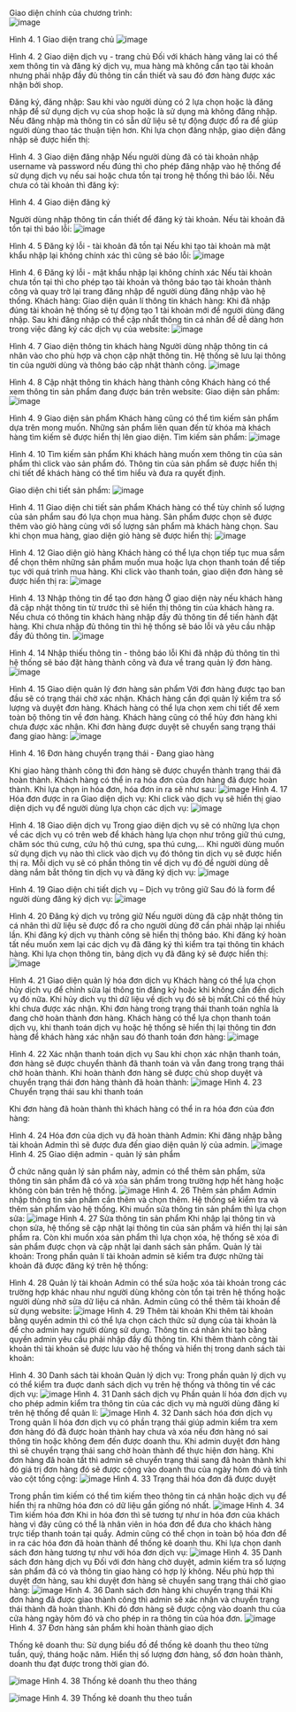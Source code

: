Giao diện chính của chương trình:  
 ![image](https://github.com/user-attachments/assets/64b20d8f-9e17-4385-b017-1545eee7f99f)

Hình 4. 1 Giao diện trang chủ
 ![image](https://github.com/user-attachments/assets/88537478-8c01-435a-b4bd-1f328c45b968)

Hình 4. 2 Giao diện dịch vụ - trang chủ
Đối với khách hàng vãng lai có thể xem thông tin và đăng ký dịch vụ, mua hàng mà không cần tạo tài khoản nhưng phải nhập đầy đủ thông tin cần thiết và sau đó đơn hàng được xác nhận bởi shop.


Đăng ký, đăng nhập:
Sau khi vào người dùng có 2 lựa chọn hoặc là đăng nhập để sử dụng dịch vụ của shop hoặc là sử dụng mà không đăng nhập. Nếu đăng nhập mà thông tin có sẵn dữ liệu sẽ tự động được đổ ra để giúp người dùng thao tác thuận tiện hơn. 
Khi lựa chọn đăng nhập, giao diện đăng nhập sẽ được hiển thị: 
 
Hình 4. 3 Giao diện đăng nhập
Nếu người dùng đã có tài khoản nhập username và password nếu đúng thì cho phép đăng nhập vào hệ thống để sử dụng dịch vụ nếu sai hoặc chưa tồn tại trong hệ thống thì báo lỗi.
Nếu chưa có tài khoản thì đăng ký: 
 
Hình 4. 4 Giao diện đăng ký
 
Người dùng nhập thông tin cần thiết để đăng ký tài khoản. Nếu tài khoản đã tồn tại thì báo lỗi:
 ![image](https://github.com/user-attachments/assets/2cf0d473-5672-42cb-b30c-4655bf3ff528)

Hình 4. 5 Đăng ký lỗi - tài khoản đã tồn tại
Nếu khi tạo tài khoản mà mật khẩu nhập lại không chính xác thì cũng sẽ báo lỗi:
 ![image](https://github.com/user-attachments/assets/20622abb-af7f-432d-a2f1-49a9fd2cde94)

Hình 4. 6 Đăng ký lỗi - mật khẩu nhập lại không chính xác
Nếu tài khoản chưa tồn tại thì cho phép tạo tài khoản và thông báo tạo tài khoản thành công và quay trờ lại trang đăng nhập để người dùng đăng nhập vào hệ thống.
Khách hàng:
Giao diện quản lí thông tin khách hàng: Khi đã nhập đúng tài khoản hệ thống sẽ tự động tạo 1 tài khoản mới để người dùng đăng nhập. Sau khi đăng nhập có thể cập nhẩt thông tin cá nhân để dễ dàng hơn trong việc đăng ký các dịch vụ của website: 
 ![image](https://github.com/user-attachments/assets/fe7f3456-74ba-4a35-a1b4-306a4782139b)

Hình 4. 7 Giao diện thông tin khách hàng
Người dùng nhập thông tin cá nhân vào cho phù hợp và chọn cập nhật thông tin. Hệ thống sẽ lưu lại thông tin của người dùng và thông báo cập nhật thành công.
 ![image](https://github.com/user-attachments/assets/a5dda43e-9d29-41a8-81b8-c70648c53bd0)

Hình 4. 8 Cập nhật thông tin khách hàng thành công
Khách hàng có thể xem thông tin sản phẩm đang được bán trên website:
Giao diện sản phẩm:
 ![image](https://github.com/user-attachments/assets/15eaf97a-2af8-447a-bca1-b35d1914de55)

Hình 4. 9 Giao diện sản phẩm
Khách hàng cũng có thể tìm kiếm sản phẩm dựa trên mong muốn. Những sản phẩm liên quan đến từ khóa mà khách hàng tìm kiếm sẽ được hiển thị lên giao diện.
Tìm kiếm sản phẩm:
 ![image](https://github.com/user-attachments/assets/66a33152-2f7f-4022-acba-f96227c2c4d9)

Hình 4. 10 Tìm kiếm sản phẩm
Khi khách hàng muốn xem thông tin của sản phẩm thì click vào sản phẩm đó. Thông tin của sản phẩm sẽ được hiển thị chi tiết để khách hàng có thể tìm hiểu và đưa ra quyết định.

Giao diện chi tiết sản phẩm:
 ![image](https://github.com/user-attachments/assets/dbc13509-b97f-46f9-9b2b-1ef8c347b346)

Hình 4. 11 Giao diện chi tiết sản phẩm
Khách hàng có thể tùy chỉnh số lượng của sản phẩm sau đó lựa chọn mua hàng. Sản phẩm được chọn sẽ được thêm vào giỏ hàng cùng với số lượng sản phẩm mà khách hàng chọn. Sau khi chọn mua hàng, giao diện giỏ hàng sẽ được hiển thị:
 ![image](https://github.com/user-attachments/assets/6a5428ff-c4af-48d4-94f1-4b552dabc81f)

Hình 4. 12 Giao diện giỏ hàng
Khách hàng có thể lựa chọn tiếp tục mua sắm để chọn thêm những sản phẩm muốn mua hoặc lựa chọn thanh toán để tiếp tục với quá trình mua hàng. Khi click vào thanh toán, giao diện đơn hàng sẽ được hiển thị ra:
 ![image](https://github.com/user-attachments/assets/ca91133f-650f-4ffc-82c0-5b7ac2d763b1)

Hình 4. 13 Nhập thông tin để tạo đơn hàng
Ở giao diện này nếu khách hàng đã cập nhật thông tin từ trước thì sẽ hiển thị thông tin của khách hàng ra. Nếu chưa có thông tin khách hàng nhập đầy đủ thông tin để tiến hành đặt hàng. Khi chưa nhập đủ thông tin thì hệ thống sẽ báo lỗi và yêu cầu nhập đầy đủ thông tin. 
 ![image](https://github.com/user-attachments/assets/11e1fa00-85ea-4c2e-b127-535ce3fc1ac4)

Hình 4. 14 Nhập thiếu thông tin - thông báo lỗi
Khi đã nhập đủ thông tin thì hệ thống sẽ báo đặt hàng thành công và đưa về trang quản lý đơn hàng.
 ![image](https://github.com/user-attachments/assets/c33de1bc-f870-4e9c-a3e9-52568460a396)

Hình 4. 15 Giao diện quản lý đơn hàng sản phẩm
Với đơn hàng được tạo ban đầu sẽ có trạng thái chờ xác nhận. Khách hàng cần đợi quản lý kiểm tra số lượng và duyệt đơn hàng. Khách hàng có thể lựa chọn xem chi tiết để xem toàn bộ thông tin về đơn hàng. Khách hàng cũng có thể hủy đơn hàng khi chưa được xác nhận.
Khi đơn hàng được duyệt sẽ chuyển sang trạng thái đang giao hàng:
 ![image](https://github.com/user-attachments/assets/8fe80b47-6ad1-4331-b172-f491047ae97f)

Hình 4. 16 Đơn hàng chuyển trạng thái - Đang giao hàng
 
Khi giao hàng thành công thì đơn hàng sẽ được chuyển thành trạng thái đã hoàn thành. Khách hàng có thể in ra hóa đơn của đơn hàng đã được hoàn thành. Khi lựa chọn in hóa đơn, hóa đơn in ra sẽ như sau:
 ![image](https://github.com/user-attachments/assets/6d3b7ff4-7ddd-4394-ae5f-c029be2e0f54)
Hình 4. 17 Hóa đơn được in ra
Giao diện dịch vụ:
Khi click vào dịch vụ sẽ hiển thị giao diện dịch vụ để người dùng lựa chọn các dịch vụ: 
 ![image](https://github.com/user-attachments/assets/baa88f71-a488-4745-bac1-d3ec4a5b77c7)

Hình 4. 18 Giao diện dịch vụ
Trong giao diện dịch vụ sẽ có những lựa chọn về các dịch vụ có trên web để khách hàng lựa chọn như trông giữ thú cưng, chăm sóc thú cưng, cứu hộ thú cưng, spa thú cưng,... 
Khi người dùng muốn sử dụng dịch vụ nào thì click vào dịch vụ đó thông tin dịch vụ sẽ được hiển thị ra. Mỗi dịch vụ sẽ có phần thông tin về dịch vụ đó để người dùng dễ dàng nắm bắt thông tin dịch vụ và đăng ký dịch vụ: 
 ![image](https://github.com/user-attachments/assets/36de4de4-957f-4861-aa85-af3e1f77866a)

Hình 4. 19 Giao diện chi tiết dịch vụ – Dịch vụ trông giữ
Sau đó là form để người dùng đăng ký dịch vụ: 
 ![image](https://github.com/user-attachments/assets/ed84f975-4e91-4107-915c-1acc32f0edef)

Hình 4. 20 Đăng ký dịch vụ trông giữ
Nếu người dùng đã cập nhật thông tin cá nhân thì dữ liệu sẽ được đổ ra cho người dùng đỡ cần phải nhập lại nhiều lần. Khi đăng ký dịch vụ thành công sẽ hiển thị thông báo. Khi đăng ký hoàn tất nếu muốn xem lại các dịch vụ đã đăng ký thì kiểm tra tại thông tin khách hàng.
Khi lựa chọn thông tin, bảng dịch vụ đã đăng ký sẽ được hiển thị: 
 ![image](https://github.com/user-attachments/assets/9587c5d3-85d4-4fd7-8409-1e2b466939cb)

Hình 4. 21 Giao diện quản lý hóa đơn dịch vụ
Khách hàng có thể lựa chọn hủy dịch vụ để chỉnh sửa lại thông tin đăng ký hoặc khi không cần đến dịch vụ đó nữa. Khi hủy dich vụ thì dữ liệu về dịch vụ đó sẽ bị mất.Chỉ có thể hủy khi chưa được xác nhận. 
Khi đơn hàng trong trạng thái thanh toán nghĩa là đang chờ hoàn thành đơn hàng. Khách hàng có thể lựa chọn thanh toán dịch vụ, khi thanh toán dịch vụ hoặc  hệ thống sẽ hiển thị lại thông tin đơn hàng để khách hàng xác nhận sau đó thanh toán đơn hàng:
 ![image](https://github.com/user-attachments/assets/ae8f3b51-4b6e-4f9a-a29e-679cf50a3cee)

Hình 4. 22 Xác nhận thanh toán dịch vụ
Sau khi chọn xác nhận thanh toán, đơn hàng sẽ được chuyển thành đã thanh toán và vẫn đang trong trạng thái chờ hoàn thành. Khi hoàn thành đơn hàng sẽ được chủ shop duyệt và chuyển trạng thái đơn hàng thành đã hoàn thành:
 ![image](https://github.com/user-attachments/assets/37c81eb9-4419-4255-81be-b6163831ad3d)
Hình 4. 23 Chuyển trạng thái sau khi thanh toán



Khi đơn hàng đã hoàn thành thì khách hàng có thể in ra hóa đơn của đơn hàng:
 
Hình 4. 24 Hóa đơn của dịch vụ đã hoàn thành
Admin:
Khi đăng nhập bằng tài khoản Admin thì sẽ được đưa đến giao diện quản lý của admin.
 ![image](https://github.com/user-attachments/assets/6ee655a6-4cd6-42e8-9f26-04d1e1c7ebc7)
Hình 4. 25 Giao diện admin - quản lý sản phẩm
 
Ở chức năng quản lý sản phẩm này, admin có thể thêm sản phẩm, sửa thông tin sản phẩm đã có và xóa sản phẩm trong trường hợp hết hàng hoặc không còn bán trên hệ thống.
 ![image](https://github.com/user-attachments/assets/f43a94d8-4b76-4828-9f44-f8788b70f3d6)
Hình 4. 26 Thêm sản phẩm
Admin nhập thông tin sản phẩm cần thêm và chọn thêm. Hệ thống sẽ kiểm tra và thêm sản phẩm vào hệ thống. Khi muốn sửa thông tin sản phẩm thì lựa chọn sửa:
 ![image](https://github.com/user-attachments/assets/966b6c07-19ff-4765-b9cf-a2a5b4fe9821)
Hình 4. 27 Sửa thông tin sản phẩm
Khi nhập lại thông tin và chọn sửa, hệ thống sẽ cập nhật lại thông tin của sản phẩm và hiển thị lại sản phẩm ra. Còn khi muốn xóa sản phẩm thì lựa chọn xóa, hệ thống sẽ xóa đi sản phẩm được chọn và cập nhật lại danh sách sản phẩm.
 Quản lý tài khoản:
Trong phần quản lí tài khoản admin sẽ kiểm tra được những tài khoản đã được đăng ký trên hệ thống: 
 
Hình 4. 28 Quản lý tài khoản
Admin có thể sửa hoặc xóa tài khoản trong các trường hợp khác nhau như người dùng không còn tồn tại trên hệ thống hoặc người dùng nhờ sửa dữ liệu cá nhân. 
Admin cũng có thể thêm tài khoản để sử dụng website: 
 ![image](https://github.com/user-attachments/assets/a213adaf-b7d6-47a4-adaa-6a116141224b)
Hình 4. 29 Thêm tài khoản
Khi thêm tài khoản bằng quyền admin thì có thể lựa chọn cách thức sử dụng của tài khoản là để cho admin hay người dùng sử dụng. Thông tin cá nhân khi tạo bằng quyền admin yêu cầu phải nhập đầy đủ thông tin. 
Khi thêm thành công tài khoản thì tài khoản sẽ được lưu vào hệ thống và hiển thị trong danh sách tài khoản: 
 
Hình 4. 30 Danh sách tài khoản
Quản lý dịch vụ:
Trong phần quản lý dịch vụ có thể kiểm tra đuợc danh sách dịch vụ trên hệ thống và thông tin về các dịch vụ: 
 ![image](https://github.com/user-attachments/assets/904287e0-c570-4eb9-a13a-978138bb55e9)
Hình 4. 31 Danh sách dịch vụ
Phần quản lí hóa đơn dịch vụ cho phép admin kiểm tra thông tin của các dịch vụ mà người dùng đăng kí trên hệ thống để quản lí: 
 ![image](https://github.com/user-attachments/assets/ba4e3d4a-849d-41e4-8874-a24e4307662e)
Hình 4. 32 Danh sách hóa đơn dịch vụ
Trong quản lí hóa đơn dịch vụ có phần trạng thái giúp admin kiểm tra xem đơn hàng đó đã được hoàn thành hay chưa và xóa nếu đơn hàng nó sai thông tin hoặc không đem đến được doanh thu.
Khi admin duyệt đơn hàng thì sẽ chuyển trạng thái sang chờ hoàn thành để thực hiện đơn hàng. Khi đơn hàng đã hoàn tất thì admin sẽ chuyển trạng thái sang đã hoàn thành khi đó giá trị đơn hàng đó sẽ được cộng vào doanh thu của ngày hôm đó và tính vào cột tổng cộng: 
 ![image](https://github.com/user-attachments/assets/58aa3d11-05cd-4086-a694-950cf31c6575)
Hình 4. 33 Trạng thái hóa đơn đã được duyệt

Trong phần tìm kiếm có thể tìm kiếm theo thông tin cá nhân hoặc dịch vụ để hiển thị ra những hóa đơn có dữ liệu gần giống nó nhất. 
 ![image](https://github.com/user-attachments/assets/6cdbdea8-264b-49ac-9a43-19828212f617)
Hình 4. 34 Tìm kiếm hóa đơn
Khi in hóa đơn thì sẽ tương tự như in hóa đơn của khách hàng vì đây cũng có thể là nhân viên in hóa đơn để đưa cho khách hàng trực tiếp thanh toán tại quầy. Admin cũng có thể chọn in toàn bộ hóa đơn để in ra các hóa đơn đã hoàn thành để thống kê doanh thu.
Khi lựa chọn danh sách đơn hàng tương tự như với hóa đơn dịch vụ:
 ![image](https://github.com/user-attachments/assets/42cd1e37-975f-4c1a-b738-8e64d8a39615)
Hình 4. 35 Danh sách đơn hàng dịch vụ
Đối với đơn hàng chờ duyệt, admin kiếm tra số lượng sản phẩm đã có và thông tin giao hàng có hợp lý không. Nếu phù hợp thì duyệt đơn hàng, sau khi duyệt đơn hàng sẽ chuyển sang trạng thái chờ giao hàng:
 ![image](https://github.com/user-attachments/assets/5b0885ef-c321-4f16-b546-6723a7c25bbc)
Hình 4. 36 Danh sách đơn hàng khi chuyển trạng thái
Khi đơn hàng đã được giao thành công thì admin sẽ xác nhận và chuyển trạng thái thành đã hoàn thành. Khi đó đơn hàng sẽ được cộng vào doanh thu của cửa hàng ngày hôm đó và cho phép in ra thông tin của hóa đơn.
![image](https://github.com/user-attachments/assets/d3fe08cb-3d64-47cb-924c-f837e760eeef)
Hình 4. 37 Đơn hàng sản phẩm khi hoàn thành giao dịch

Thống kê doanh thu:
Sử dụng biểu đồ để thống kê doanh thu theo từng tuần, quý, tháng hoặc năm. Hiển thị số lượng đơn hàng, số đơn hoàn thành, doanh thu đạt được trong thời gian đó.
 
 ![image](https://github.com/user-attachments/assets/80b1d883-1778-4385-9aaa-3b85dda1479b)
Hình 4. 38 Thống kê doanh thu theo tháng
 
![image](https://github.com/user-attachments/assets/12be3d74-5bb8-45e5-b195-961404262ca0)
Hình 4. 39 Thống kê doanh thu theo tuần
